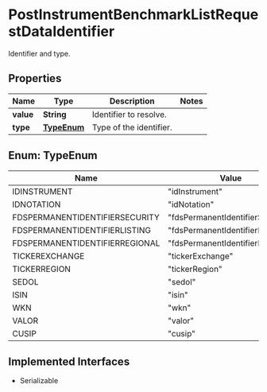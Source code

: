 

# PostInstrumentBenchmarkListRequestDataIdentifier

Identifier and type.

## Properties

Name | Type | Description | Notes
------------ | ------------- | ------------- | -------------
**value** | **String** | Identifier to resolve. | 
**type** | [**TypeEnum**](#TypeEnum) | Type of the identifier. | 



## Enum: TypeEnum

Name | Value
---- | -----
IDINSTRUMENT | &quot;idInstrument&quot;
IDNOTATION | &quot;idNotation&quot;
FDSPERMANENTIDENTIFIERSECURITY | &quot;fdsPermanentIdentifierSecurity&quot;
FDSPERMANENTIDENTIFIERLISTING | &quot;fdsPermanentIdentifierListing&quot;
FDSPERMANENTIDENTIFIERREGIONAL | &quot;fdsPermanentIdentifierRegional&quot;
TICKEREXCHANGE | &quot;tickerExchange&quot;
TICKERREGION | &quot;tickerRegion&quot;
SEDOL | &quot;sedol&quot;
ISIN | &quot;isin&quot;
WKN | &quot;wkn&quot;
VALOR | &quot;valor&quot;
CUSIP | &quot;cusip&quot;


## Implemented Interfaces

* Serializable


